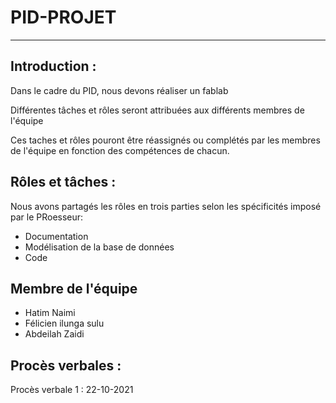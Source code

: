 # PID-PROJET
---

Introduction :
---

Dans le cadre du PID, nous devons réaliser un fablab

Différentes tâches et rôles seront attribuées aux différents membres de l'équipe

Ces taches et rôles pouront être réassignés ou complétés par les membres de l'équipe en fonction des compétences de chacun.

Rôles et tâches :
---

Nous avons partagés les rôles en trois parties selon les spécificités imposé par le PRoesseur:

- Documentation
- Modélisation de la base de données
- Code

Membre de l'équipe
---

- Hatim Naimi
- Félicien ilunga sulu
- Abdeilah Zaidi


Procès verbales :
---

Procès verbale 1 : 22-10-2021